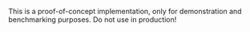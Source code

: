 This is a proof-of-concept implementation, only for demonstration and benchmarking purposes.
Do not use in production!
